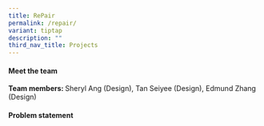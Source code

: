 ```yaml
---
title: RePair
permalink: /repair/
variant: tiptap
description: ""
third_nav_title: Projects
---
```

<h4>Meet the team</h4>
<p></p>
<p><strong>Team members: </strong>Sheryl Ang (Design), Tan Seiyee (Design),
Edmund Zhang (Design)</p>
<h4>Problem statement</h4>
<p></p>